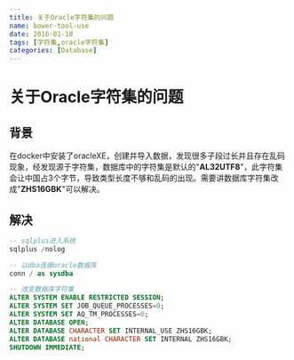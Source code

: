 ```yaml
---
title: 关于Oracle字符集的问题
name: bower-tool-use
date: 2016-01-10
tags: [字符集,oracle字符集]
categories: [Database]
---
```


# 关于Oracle字符集的问题

## 背景

在docker中安装了oracleXE，创建并导入数据，发现很多子段过长并且存在乱码现象，经发现源于字符集，数据库中的字符集是默认的"**AL32UTF8**"，此字符集会让中国占3个字节，导致类型长度不够和乱码的出现。需要讲数据库字符集改成"**ZHS16GBK**"可以解决。

## 解决

```sql
-- sqlplus进入系统
sqlplus /nolog

-- 以dba连接oracle数据库
conn / as sysdba

-- 改变数据库字符集
ALTER SYSTEM ENABLE RESTRICTED SESSION;
ALTER SYSTEM SET JOB_QUEUE_PROCESSES=0;
ALTER SYSTEM SET AQ_TM_PROCESSES=0;
ALTER DATABASE OPEN;
ALTER DATABASE CHARACTER SET INTERNAL_USE ZHS16GBK;
ALTER DATABASE national CHARACTER SET INTERNAL ZHS16GBK;
SHUTDOWN IMMEDIATE;
```